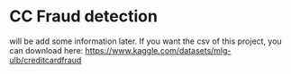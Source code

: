 # CC Fraud detection

will be add some information later.
If you want the csv of this project, you can download here: https://www.kaggle.com/datasets/mlg-ulb/creditcardfraud
